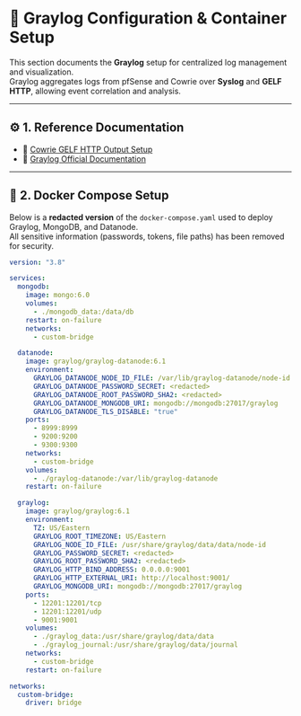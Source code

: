 # 🧩 Graylog Configuration & Container Setup

This section documents the **Graylog** setup for centralized log management and visualization.  
Graylog aggregates logs from pfSense and Cowrie over **Syslog** and **GELF HTTP**, allowing event correlation and analysis.

---

## ⚙️ 1. Reference Documentation

- 🔗 [Cowrie GELF HTTP Output Setup](https://docs.cowrie.org/en/latest/graylog/README.html)
- 🔗 [Graylog Official Documentation](https://go2docs.graylog.org/current/downloading_and_installing_graylog/docker_installation.htm?tocpath=Install%20Graylog%7CContainerized%20Deployment%7C_____1)

---

## 🐳 2. Docker Compose Setup

Below is a **redacted version** of the `docker-compose.yaml` used to deploy Graylog, MongoDB, and Datanode.  
All sensitive information (passwords, tokens, file paths) has been removed for security.

```yaml
version: "3.8"

services:
  mongodb:
    image: mongo:6.0
    volumes:
      - ./mongodb_data:/data/db
    restart: on-failure
    networks:
      - custom-bridge

  datanode:
    image: graylog/graylog-datanode:6.1
    environment:
      GRAYLOG_DATANODE_NODE_ID_FILE: /var/lib/graylog-datanode/node-id
      GRAYLOG_DATANODE_PASSWORD_SECRET: <redacted>
      GRAYLOG_DATANODE_ROOT_PASSWORD_SHA2: <redacted>
      GRAYLOG_DATANODE_MONGODB_URI: mongodb://mongodb:27017/graylog
      GRAYLOG_DATANODE_TLS_DISABLE: "true"
    ports:
      - 8999:8999
      - 9200:9200
      - 9300:9300
    networks:
      - custom-bridge
    volumes:
      - ./graylog-datanode:/var/lib/graylog-datanode
    restart: on-failure

  graylog:
    image: graylog/graylog:6.1
    environment:
      TZ: US/Eastern
      GRAYLOG_ROOT_TIMEZONE: US/Eastern
      GRAYLOG_NODE_ID_FILE: /usr/share/graylog/data/data/node-id
      GRAYLOG_PASSWORD_SECRET: <redacted>
      GRAYLOG_ROOT_PASSWORD_SHA2: <redacted>
      GRAYLOG_HTTP_BIND_ADDRESS: 0.0.0.0:9001
      GRAYLOG_HTTP_EXTERNAL_URI: http://localhost:9001/
      GRAYLOG_MONGODB_URI: mongodb://mongodb:27017/graylog
    ports:
      - 12201:12201/tcp
      - 12201:12201/udp
      - 9001:9001
    volumes:
      - ./graylog_data:/usr/share/graylog/data/data
      - ./graylog_journal:/usr/share/graylog/data/journal
    networks:
      - custom-bridge
    restart: on-failure

networks:
  custom-bridge:
    driver: bridge
